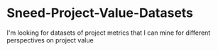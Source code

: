 # Sneed-Project-Value-Datasets
I'm looking for datasets of project metrics that I can mine for different perspectives on project value
